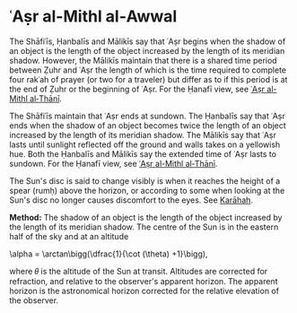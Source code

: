 # ʿAṣr al-Mithl al‑Awwal

The Shāfiʿīs, Ḥanbalīs and Mālikīs say that ʿAṣr begins when the shadow of an object is the length of the object increased by the length of its meridian shadow. However, the Mālikīs maintain that there is a shared time period between Ẓuhr and ʿAṣr the length of which is the time required to complete four rakʿah of prayer (or two for a traveler) but differ as to if this period is at the end of Ẓuhr or the beginning of ʿAṣr. For the Ḥanafī view, see [ʿAṣr al-Mithl al‑Thānī](/asr-al-mithl-al-thani).

The Shāfiʿīs maintain that ʿAṣr ends at sundown. The Ḥanbalīs say that ʿAṣr ends when the shadow of an object becomes twice the length of an object increased by the length of its meridian shadow. The Mālikīs say that ʿAṣr lasts until sunlight reflected off the ground and walls takes on a yellowish hue. Both the Ḥanbalīs and Mālikīs say the extended time of ʿAṣr lasts to sundown. For the Ḥanafī view, see [ʿAṣr al-Mithl al‑Thānī](/asr-al-mithl-al-thani).

The Sun's disc is said to change visibly is when it reaches the height of a spear (rumḥ) above the horizon, or according to some when looking at the Sun's disc no longer causes discomfort to the eyes. See [Karāhah](/karahah).

**Method:** The shadow of an object is the length of the object increased by the length of its meridian shadow. The centre of the Sun is in the eastern half of the sky and at an altitude

<InlineMath>\alpha = \arctan\bigg(\dfrac{1}{\cot (\theta) +1}\bigg)</InlineMath>,

where 𝜃 is the altitude of the Sun at transit. Altitudes are corrected for refraction, and relative to the observer's apparent horizon. The apparent horizon is the astronomical horizon corrected for the relative elevation of the observer.